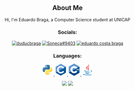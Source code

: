 <div align="center">  

## About Me
Hi, I'm Eduardo Braga, a Computer Science student at UNICAP

<h3 align="center">Socials:</h3>
  
<p align="center">
<a href="https://instagram.com/duducbraga" target="blank"><img align="center" src="https://raw.githubusercontent.com/rahuldkjain/github-profile-readme-generator/master/src/images/icons/Social/instagram.svg" alt="duducbraga" height="30" width="40" /></a>
<a href="https://discordapp.com/users/390225029784141834" target="blank"><img align="center" src="https://raw.githubusercontent.com/rahuldkjain/github-profile-readme-generator/master/src/images/icons/Social/discord.svg" alt="Soneca#9403" height="30" width="40" /></a>
<a href="https://www.linkedin.com/in/eduardo-costa-braga-7a837625b/" target="blank"><img align="center" src="https://raw.githubusercontent.com/rahuldkjain/github-profile-readme-generator/master/src/images/icons/Social/linked-in-alt.svg" alt="eduardo costa braga" height="30" width="40" /></a>
</p>

<h3 align="center">Languages:</h3>
  
<p align="center"> 
<a href="https://www.python.org" target="_blank" rel="noreferrer"> <img src="https://raw.githubusercontent.com/devicons/devicon/master/icons/python/python-original.svg" alt="python" width="40" height="40"/> </a> 
<a href="https://www.cprogramming.com/" target="_blank" rel="noreferrer"> <img src="https://raw.githubusercontent.com/devicons/devicon/master/icons/c/c-original.svg" alt="c" width="40" height="40"/> </a> 
<a href="https://www.w3schools.com/cpp/" target="_blank" rel="noreferrer"> <img src="https://raw.githubusercontent.com/devicons/devicon/master/icons/cplusplus/cplusplus-original.svg" alt="cplusplus" width="40" height="40"/> </a> 
<a href="https://www.java.com" target="_blank" rel="noreferrer"> <img src="https://raw.githubusercontent.com/devicons/devicon/master/icons/java/java-original.svg" alt="java" width="40" height="40"/> </a> 
</p>

<p><img height="140em" src="https://github-readme-stats.vercel.app/api?username=dudubraga&show_icons=true&theme=transparent&include_all_commits=true&count_private=true"/> <img height="140em" src="https://github-readme-stats.vercel.app/api/top-langs/?username=dudubraga&layout=compact&langs_count=16&theme=transparent"/><p>
